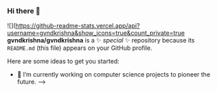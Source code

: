 ### Hi there 👋

![](https://github-readme-stats.vercel.app/api?username=gvndkrishna&show_icons=true&count_private=true
**gvndkrishna/gvndkrishna** is a ✨ _special_ ✨ repository because its `README.md` (this file) appears on your GitHub profile.

Here are some ideas to get you started:

- 🔭 I’m currently working on computer science projects to pioneer the future.
-->
